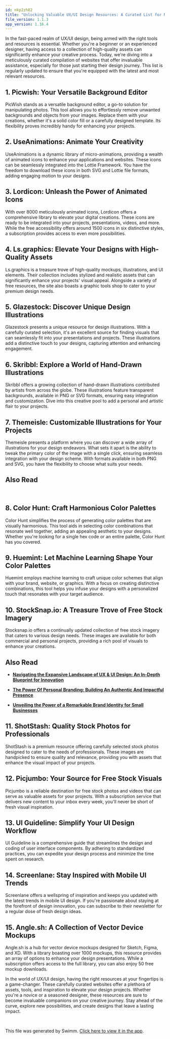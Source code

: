 ```yaml
---
id: nkp2zh82
title: "Unlocking Valuable UX/UI Design Resources: A Curated List for Novices"
file_version: 1.1.3
app_version: 1.16.4
---
```


In the fast-paced realm of UX/UI design, being armed with the right tools and resources is essential. Whether you're a beginner or an experienced designer, having access to a collection of high-quality assets can significantly enhance your creative process. Today, we're diving into a meticulously curated compilation of websites that offer invaluable assistance, especially for those just starting their design journey. This list is regularly updated to ensure that you're equipped with the latest and most relevant resources.

## 1\. Picwish: Your Versatile Background Editor

PicWish stands as a versatile background editor, a go-to solution for manipulating photos. This tool allows you to effortlessly remove unwanted backgrounds and objects from your images. Replace them with your creations, whether it's a solid color fill or a carefully designed template. Its flexibility proves incredibly handy for enhancing your projects.

## 2\. UseAnimations: Animate Your Creativity

UseAnimations is a dynamic library of micro-animations, providing a wealth of animated icons to enhance your applications and websites. These icons can be seamlessly integrated into the Lottie Framework. You have the freedom to download these icons in both SVG and Lottie file formats, adding engaging motion to your designs.

## 3\. Lordicon: Unleash the Power of Animated Icons

With over 8000 meticulously animated icons, Lordicon offers a comprehensive library to elevate your digital creations. These icons are ready to be integrated into your projects, presentations, videos, and more. While the free accessibility offers around 1500 icons in six distinctive styles, a subscription provides access to even more possibilities.

## 4\. Ls.graphics: Elevate Your Designs with High-Quality Assets

Ls.graphics is a treasure trove of high-quality mockups, illustrations, and UI elements. Their collection includes stylized and realistic assets that can significantly enhance your projects' visual appeal. Alongside a variety of free resources, the site also boasts a graphic tools shop to cater to your premium design needs.

## 5\. Glazestock: Discover Unique Design Illustrations

Glazestock presents a unique resource for design illustrations. With a carefully curated selection, it's an excellent source for finding visuals that can seamlessly fit into your presentations and projects. These illustrations add a distinctive touch to your designs, capturing attention and enhancing engagement.

## 6\. Skribbl: Explore a World of Hand-Drawn Illustrations

Skribbl offers a growing collection of hand-drawn illustrations contributed by artists from across the globe. These illustrations feature transparent backgrounds, available in PNG or SVG formats, ensuring easy integration and customization. Dive into this creative pool to add a personal and artistic flair to your projects.

## 7\. Themeisle: Customizable Illustrations for Your Projects

Themeisle presents a platform where you can discover a wide array of illustrations for your design endeavors. What sets it apart is the ability to tweak the primary color of the image with a single click, ensuring seamless integration with your design scheme. With formats available in both PNG and SVG, you have the flexibility to choose what suits your needs.

## Also Read

<br/>

## 8\. Color Hunt: Craft Harmonious Color Palettes

Color Hunt simplifies the process of generating color palettes that are visually harmonious. This tool aids in selecting color combinations that resonate well together, adding an appealing aesthetic to your designs. Whether you're looking for a single hex code or an entire palette, Color Hunt has you covered.

## 9\. Huemint: Let Machine Learning Shape Your Color Palettes

Huemint employs machine learning to craft unique color schemes that align with your brand, website, or graphics. With a focus on creating distinctive combinations, this tool helps you infuse your designs with a personalized touch that resonates with your target audience.

## 10\. StockSnap.io: A Treasure Trove of Free Stock Imagery

Stocksnap.io offers a continually updated collection of free stock imagery that caters to various design needs. These images are available for both commercial and personal projects, providing a rich pool of visuals to enhance your creations.

## Also Read

*   [**Navigating the Expansive Landscape of UX & UI Design: An In-Depth Blueprint for Innovation**](https://peacockindia.in/blog/navigating-the-expansive-landscape-of-ux-ui-design-an-in-depth-blueprint-for-innovation)

*   [**The Power Of Personal Branding: Building An Authentic And Impactful Presence**](https://peacockindia.in/blog/the-power-of-personal-branding-building-an-authentic-and-impactful-presence)

*   [**Unveiling the Power of a Remarkable Brand Identity for Small Businesses**](https://peacockindia.in/blog/unveiling-the-power-of-a-remarkable-brand-identity-for-small-businesses)

## 11\. ShotStash: Quality Stock Photos for Professionals

ShotStash is a premium resource offering carefully selected stock photos designed to cater to the needs of professionals. These images are handpicked to ensure quality and relevance, providing you with assets that enhance the visual impact of your projects.

## 12\. Picjumbo: Your Source for Free Stock Visuals

Picjumbo is a reliable destination for free stock photos and videos that can serve as valuable assets for your projects. With a subscription service that delivers new content to your inbox every week, you'll never be short of fresh visual inspiration.

## 13\. UI Guideline: Simplify Your UI Design Workflow

UI Guideline is a comprehensive guide that streamlines the design and coding of user interface components. By adhering to standardized practices, you can expedite your design process and minimize the time spent on research.

## 14\. Screenlane: Stay Inspired with Mobile UI Trends

Screenlane offers a wellspring of inspiration and keeps you updated with the latest trends in mobile UI design. If you're passionate about staying at the forefront of design innovation, you can subscribe to their newsletter for a regular dose of fresh design ideas.

## 15\. Angle.sh: A Collection of Vector Device Mockups

Angle.sh is a hub for vector device mockups designed for Sketch, Figma, and XD. With a library boasting over 1000 mockups, this resource provides an array of options to enhance your design presentations. While a subscription offers access to the full library, you can also enjoy 50 free mockup downloads.

In the world of UX/UI design, having the right resources at your fingertips is a game-changer. These carefully curated websites offer a plethora of assets, tools, and inspiration to elevate your design projects. Whether you're a novice or a seasoned designer, these resources are sure to become invaluable companions on your creative journey. Stay ahead of the curve, explore new possibilities, and create designs that leave a lasting impact.

<br/>

This file was generated by Swimm. [Click here to view it in the app](https://app.swimm.io/repos/Z2l0aHViJTNBJTNBcGVhY29jay1ibG9ncyUzQSUzQVBlYWNvY2stSW5kaWE=/docs/nkp2zh82).

